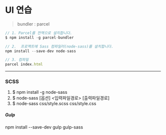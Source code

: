 # UI 연습

> bundler : parcel
```javascript
// 1. Parcel를 전역으로 설치합니다.
$ npm install -g parcel-bundler

// 2.  프로젝트에 Sass 컴파일러(node-sass)를 설치합니다.
npm install --save-dev node-sass

// 3. 컴파일
parcel index.html
```
---
### SCSS
1. $ npm install -g node-sass
2. $ node-sass [옵션] <입력파일경로> [출력파일경로]
3. $ node-sass css/style.scss css/style.css

##### Gulp
npm install --save-dev gulp gulp-sass

